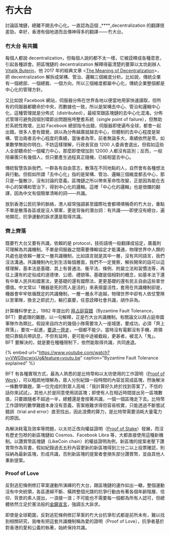 # 冇大台

討論區塊鏈，總離不開去中心化。一直認為這個 _****_decentralization 的翻譯很差勁，幸好，香港有個地道而且傳神得多的翻譯 —— 冇大台。

### 冇大台 有共識

每個人都說 decentralization，但每個人說的都不太一樣，它被詮釋成各種意思，引起各種誤會。把區塊鏈的 decentralization 解釋得最清楚的要算以太坊創辦人 [Vitalik Buterin](https://en.wikipedia.org/wiki/Vitalik_Buterin)，他 2017 年的經典文章 &lt;[The Meaning of Decentralization](https://medium.com/@VitalikButerin/the-meaning-of-decentralization-a0c92b76a274)&gt;，把 decentralization 解拆成架構、管治、邏輯三個維度分析。比如說，傳統企業有一個總部、一個總裁、一個方向，所以三個維度都屬中心化，傳統企業整個都是中心化的管理方針。

又比如說 Facebook 網站，伺服器分佈在世界各地以便當地用家快速讀取，但所有的伺服器都聽命於中央，而數據也一致，所以是架構去中心、管治和邏輯中心化，這種管理就是分佈式（distributed），最經常跟區塊鏈的去中心化混淆。分佈式管理可避免因個別環節出問題拖垮整套系統（single point of failure），但無助於系統性敗壞，比如 Facebook 總部指令出錯，伺服器即使遍布全球，都會一起出錯。很多人會有錯覺，誤以為分佈越廣就越去中心，但體制的去中心程度是架構、管治兩者去中心程度的乘績，當後者為零，前者無論多大，乘績依然是零。如果數學無助你明白，不妨這樣理解，行政長官由 1200 人委員會選出，但假如這些人全部聽命於一個權力中心，那麼即使增加到 12000 人都沒有區別；反而，一般陪審團只有幾個人，但只要產生過程真正隨機，已經相當去中心。

傳統智慧告訴我們，一群各有自由意志，散落在不同地點的人，自然會有各種想法與行動。但假如所謂「去中心化」指的是架構、管治、邏輯三個維度都去中心，那只是一盤散沙，沒有討論的意義。區塊鏈之所以帶來革命性改變，正是因為能在去中心的架構和管治下，得到中心化的邏輯。這裡「中心化的邏輯」也是很爛的翻譯，因為中文有個簡單清晰的詞——共識。

放到香港公民抗爭的脈絡，港人經常強調甚至國際社會都嘖嘖稱奇的冇大台，重點不單是散落各區或是沒人領軍，更是背後的潛台詞：有共識——即使沒有總台，遍地開花，抗爭運動的訴求還是取得共識。

### 齊上齊落

既要冇大台又要有共識，依賴的是 protocol，技術語境一般翻譯成協定，廣義則可理解為共識機制。不單是伺服器之間需要傳輸協定才能溝通，物理世界中人類的共處也是依賴一層又一層共識機制，比如語言就是其中一層，沒有共同語言，我們沒法溝通。共識機制內化到生活每個層面，我們不一定覺察，解拆開來的話可以這樣理解，基本法是基礎、其上有普通法、衡平法、條例、附屬立法和習慣法等，再往上還有約定俗成的道德律、公德、禮貌等。基礎是個相對的概念，如基本法下還有中華人民共和國憲法，更基礎的還有國際法，更更基礎的還有民主自由這些普世價值。中文常以「機器是死的而人是活的」來表揚靈活性，套用在共識機制卻是，機器會牢牢依循既定的共識機制，一層一層永不逾越，物理世界中卻有人依仗警隊以至軍隊，換言之即武力，輸打贏要，任意詮釋社會共識，胡作非為。

計算機科學史上，1982 年提出的 [拜占庭容錯](https://youtu.be/VWG9xcwjxUg)（Byzantine Fault Tolerance，BFT）要處理的難題，以一句解釋，正是冇大台共識機制。有關論文以拜占庭帝國軍隊作為類比，假設來自四方的幾個小隊需要攻入一座城堡，要成功，必須「齊上齊落」，要攻一起進，[要退一齊走](https://thestandnews.com/politics/%E4%BD%94%E9%A0%98%E7%AB%8B%E6%B3%95%E6%9C%83-%E5%A0%85%E6%8C%81-%E4%B8%80%E9%BD%8A%E8%B5%B0-%E6%95%B8%E5%8D%81%E7%A4%BA%E5%A8%81%E8%80%85%E5%86%92%E6%B8%85%E5%A0%B4%E6%AD%BB%E7%B7%9A-%E9%87%8D%E8%BF%94%E6%9C%83%E8%AD%B0%E5%BB%B3%E5%8B%B8%E9%9B%A2%E7%95%99%E5%AE%88%E8%80%85/)，一個都不能少。當時沒有電郵沒有手機，將領間只靠騎兵帶訊息，不但有延時，更可能中途被截殺，更甚者，被混入「鬼」。BFT 要解決的，就是要在種種限制下，依然能取得共識，共同進退。

{% embed url="https://www.youtube.com/watch?v=VWG9xcwjxUg&feature=youtu.be" caption="Byzantine Fault Tolerance explained" %}

BFT 有各種實現方式，最為人熟悉的是比特幣和以太坊使用的工作證明（[Proof of Work](https://en.wikipedia.org/wiki/Proof_of_work)），可以粗疏地理解為，眾人分別紀錄一段時間的內容並寫成區塊，然後解決一條數學難題，第一位完成的對眾人高喊：「我計算好久終於找到答案了，不信的話你來試試」，其他人於是同意使用該區塊；即使有人在相近時間提出另一區塊數值，只要跟隨者不超過一半，總體還是會按著共識，一個一個區塊走下去。比特幣工作證明的數學難題本身沒有意義，答案極難求得但容易核實，只能透過不斷嘗試錯誤（trial and error）直至找出，因此浪費的算力，是比特幣需要消耗大量電力的原因。

為解決耗電及效率等問題，以太坊正改向權益證明（[Proof of Stake](https://en.wikipedia.org/wiki/Proof_of_stake)）發展，而沒有歷史包袱的新區塊鏈如 Cosmos、Facebook Libra 等，大都直接使用這種新機制。以讚賞幣區塊鏈（LikeCoin chain）的權益證明為例，新區塊的提案者壓下讚賞幣作為背書，假如紀錄過去五秒內容更新的新區塊得到三分二以上投票確認，則採納為最新區塊，形成共識，否則新區塊的提案者會損失部分讚賞幣，並由其他人重新提案。

### Proof of Love

反對逃犯條例修訂草案運動所演繹的冇大台，跟區塊鏈的運作如出一轍，整個運動沒有中央統領，各區連綿不斷、橫跨整個光譜的抗爭行動由有著各個年齡階層、信仰、背景的素人提出，一浪接一浪；不可能也不需要每一個都為所有人認可，但總體依然立足於憲法般的[金鐘宣言](https://www.inmediahk.net/node/1065302)，強調五大訴求。

即使是全球範圍，反對逃犯條例修訂草案的冇大台抗爭形式都是前所未有，難以找到相關研究，我唯有把這套共識機制稱為愛的證明（Proof of Love），抗爭者基於對香港的愛和公義的執著，始終保持共識。

#### 

